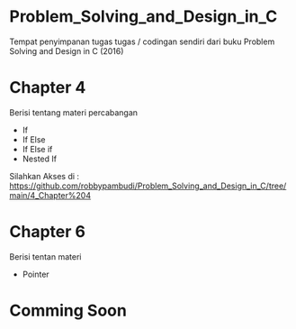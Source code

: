 # Problem_Solving_and_Design_in_C
Tempat penyimpanan tugas tugas / codingan sendiri dari buku Problem Solving and Design in C (2016)

# Chapter 4
Berisi tentang materi percabangan 
- If
- If Else 
- If Else if 
- Nested If

Silahkan Akses di : https://github.com/robbypambudi/Problem_Solving_and_Design_in_C/tree/main/4_Chapter%204

# Chapter 6
Berisi tentan materi 
- Pointer

# Comming Soon
